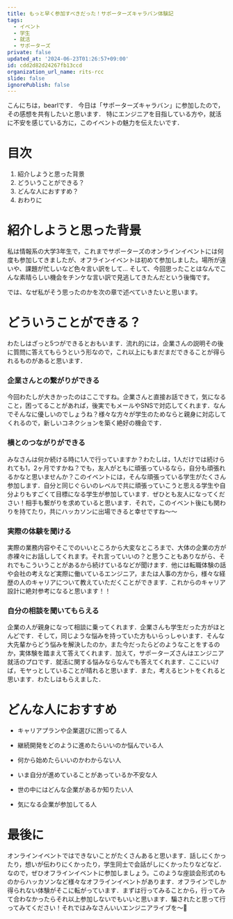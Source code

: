 ```yaml
---
title: もっと早く参加すべきだった！サポーターズキャラバン体験記
tags:
  - イベント
  - 学生
  - 就活
  - サポーターズ
private: false
updated_at: '2024-06-23T01:26:57+09:00'
id: cdd2d82d24267fb13ccd
organization_url_name: rits-rcc
slide: false
ignorePublish: false
---
```

こんにちは，bearlです．
今日は「サポーターズキャラバン」に参加したので，その感想を共有したいと思います．
特にエンジニアを目指している方や，就活に不安を感じている方に，このイベントの魅力を伝えたいです．

# 目次
1. 紹介しようと思った背景
1. どういうことができる？
1. どんな人におすすめ？
1. おわりに

# 紹介しようと思った背景

私は情報系の大学3年生で，これまでサポーターズのオンラインイベントには何度も参加してきましたが、オフラインイベントは初めて参加しました。場所が遠いや、課題が忙しいなど色々言い訳をして...
そして、今回思ったことはなんでこんな素晴らしい機会をチンケな言い訳で見逃してきたんだという後悔です。

では、なぜ私がそう思ったのかを次の章で述べていきたいと思います。

# どういうことができる？
わたしはざっと5つができるとおもいます．流れ的には，企業さんの説明その後に質問に答えてもらうという形なので，これ以上にもまだまだできることが得られるものがあると思います．

### 企業さんとの繋がりができる

今回わたしが大きかったのはここですね。企業さんと直接お話できて，気になること，困ってることがあれば，後実でもメールやSNSで対応してくれます．なんでそんなに優しいのでしょうね？様々な方々が学生のためならと親身に対応してくれるので，新しいコネクションを築く絶好の機会です．

### 横とのつながりができる

みなさんは何か続ける時に1人で行っていますか？わたしは，1人だけでは続けられても1，2ヶ月ですかね？でも，友人がともに頑張っているなら，自分も頑張れるかなと思いませんか？このイベントには，そんな頑張っている学生がたくさん参加します．自分と同じぐらいのレベルで共に頑張っていこうと思える学生や自分よりもすごくて目標になる学生が参加しています．ぜひとも友人になってください！相手も繋がりを求めていると思います．それで，このイベント後にも関わりを持てたり，共にハッカソンに出場できると幸せですね〜〜

### 実際の体験を聞ける

実際の業務内容やそこでのいいところから大変なところまで、大体の企業の方が赤裸々にお話ししてくれます。それ言っていいの？と思うこともありながら、それでもこういうことがあるから続けているなどが聞けます．他には転職体験の話や会社の考えなど実際に働いているエンジニア，または人事の方から，様々な経歴の人のキャリアについて教えていただくことができます．これからのキャリア設計に絶対参考になると思います！！

### 自分の相談を聞いてもらえる
企業の人が親身になって相談に乗ってくれます．企業さんも学生だった方がほとんどです．そして，同じような悩みを持っていた方もいらっしゃいます．そんな大先輩からどう悩みを解決したのか，また今だったらどのようなことをするのか，実体験を踏まえて答えてくれます．加えて，サポーターズさんはエンジニア就活のプロです．就活に関する悩みならなんでも答えてくれます．ここにいけば，モヤっとしていることが晴れると思います．また，考えるヒントをくれると思います．わたしはもらえました．

# どんな人におすすめ

- キャリアプランや企業選びに困ってる人

- 継続開発をどのように進めたらいいのか悩んでいる人

- 何から始めたらいいのかわからない人

- いま自分が進めていることがあっているか不安な人

- 世の中にはどんな企業があるか知りたい人

- 気になる企業が参加してる人

# 最後に

オンラインイベントではできないことがたくさんあると思います．話しにくかったり，想いが伝わりにくかったり，学生同士で会話がしにくかったりなどなど．なので，ぜひオフラインイベントに参加しましょう。このような座談会形式のものからハッカソンなど様々なオフラインイベントがあります．オフラインでしか得られない体験がそこに転がっています．まずは行ってみることから，行ってみて合わなかったらそれ以上参加しないでもいいと思います．騙されたと思って行ってみてください！それではみなさんいいエンジニアライブを〜👋
